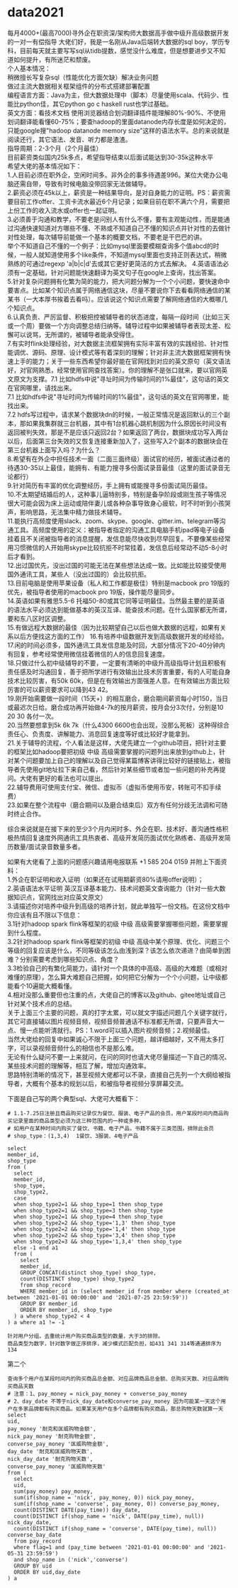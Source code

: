 # data2021
每月4000+(最高7000)寻外企在职资深/架构师大数据高手做中级升高级数据开发的一对一有偿指导
大佬们好，我是一名刚从Java后端转大数据的sql boy，学历专科，目前每天就主要写写sql从tidb提数，感觉没什么难度，但是想要进步又不知道如何提升，有所迷茫和颓废。  
个人基本情况：  
稍微擅长写复杂sql（性能优化方面欠缺）解决业务问题  
做过主流大数据相关框架组件的分布式搭建部署配置  
编程语言方面：Java为主，但大数据处理中（脚本）尽量使用scala、代码少、性能比python佳，其它python go c haskell rust也学过基础。  
英文方面：看技术文档 使用浏览器结合划词翻译插件能理解80%-90%、不使用划词翻译能看懂60-75%；要查hadoop的里面datanode内存长度是如何决定的，只能google搜"hadoop datanode memory size"这样的语法水平。总的来说就是阅读还行，其它语法、发音、听力都是渣渣。  
指导周期：2-3个月（2个月最佳）  
目前薪资类似国内25k多点，希望指导结束以后面试能达到30-35k这种水平  
希望大佬的基本情况如下：  
1.人目前必须在职外企，空闲时间多。非外企的事多待遇差996。某位大佬办公电脑还需自带，导致有时候电脑没带回家无法做辅导。  
2.薪资必须在45k以上，薪资是一种结果导向，是对自身能力的证明。PS：薪资需要目前工作offer、工资卡流水最近6个月记录；如果目前在职不满六个月，需要把上份工作的收入流水或offer也一起证明。  
3.必须善于沟通和教学，不要老是问别人有什么不懂，要有主观能动性，而是能通过沟通快速知道对方哪些不懂、不熟或不知道自己不懂的知识点并针对性的去做针对性处理，每次辅导前能做一个基本的概要文档，不要老是干巴巴的讲。  
举个不知道自己不懂的一个例子：比如mysql里面要模糊查询多个值abcd的时候，一般人就知道使用多个like条件，不知道mysql里面也支持正则表达式，稍微熟练的可通过regexp 'a|b|c|d'去或其它更好更简洁的方式去解决。
4.英语语法必须有一定基础，针对问题能快速翻译为英文句子在google上查询，找出答案。  
5.针对复杂问题拥有化繁为简的能力，把大问题分解为一个个小问题，要快速命中要害点。比如某个知识点属于网络通信这块，尽量不要说你下去看看网络通信的某某书（一大本厚书挨着去看吗）。应该说这个知识点需要了解网络通信的大概哪几个知识点。  
6.认真负责、严厉监督、积极把控被辅导者的状态进度，每隔一段时间（比如三天或一个周）要做一个方向调整总结归纳等。辅导过程中如果被辅导者表现太差、松懈可以说骂，无所谓的，被辅导者能承受得住。  
7.有实时flink处理经验，对大数据主流框架拥有实际丰富有效的实践经验、针对性能调优、源码、原理、设计模式等有着深刻的理解；针对非主流大数据框架拥有快速上手的能力；关于一些东西希望你最好能在官网找到对应的英文原句（英文语法好，对官网熟悉，经常使用官网查找答案）。你的理解不是张口就来，要以官网英文原文为支撑。7.1 比如hdfs中说"寻址时间为传输时间的1%最佳"，这句话的英文在官网哪里，请找出来。  
7.1 比如hdfs中说"寻址时间为传输时间的1%最佳"，这句话的英文在官网哪里，能找出来。  
7.2 hdfs写过程中，请求某个数据块dn的时候，一般正常情况是返回默认的三个副本，那如果我集群就三台机器，其中有1台机器心跳机制因为什么原因长时间没有返回被判失效，那是不是应该只返回2台？如果返回了两台，数据块成功写入两台以后，后面第三台失效的又恢复连接重新加入了，这些写入2个副本的数据块会在第三台机器上面写入吗？为什么？  
8.希望有在外企中担任技术一面（二面三面终级）面试官的经历，被面试通过者的待遇30-35以上最佳，能拥有、有能力搜寻多份面试录音最佳（这里的面试录音无论都行）  
9.针对简历有丰富的优化调整经历，手上拥有或能搜寻多份面试简历最佳。  
10.不太期望结婚后的人，这种事儿逼特别多，特别是备孕阶段或刚生孩子等情况很大可能会因为床上运动或陪伴妻儿或各种杂事导致身心疲软，时不时听到小孩哭声，影响思路，无法集中精力做技术辅导。  
11.能执行高频度使用slack、zoom、skype、google、gitter.im、telegram等沟通工具。高频度使用的定义：被指导者指定的沟通工具电脑手机ipad等电子设备挂着且不关闭被指导者的消息提醒，发信息能尽快收到尽早回复。不要像某些经常用习惯微信的人开始用skype比较抗拒不时常挂着，发信息后经常动不动5-8小时后才看到。  
12.出过国优先，没出过国的可能无法在某些想法达成一致。比如能比较接受使用国外通讯工具，某些人（没出过国的）会比较抗拒。  
13.目前电脑是使用苹果设备（私人和工作都是极佳）特别是macbook pro 19版的优先，被指导者使用的macbook pro 19版，操作能尽量同步。  
14.英语如果有雅思5.5-6 托福50-80或其它同等证明最佳。当然最主要的是英语的语法水平必须达到能做基本的英汉互译、能查技术问题。在什么国家都无所谓，要和东八区时区调整。  
15.有做远程大数据的最佳（因为比较期望自己以后也做大数据的远程，如果有关系以后方便找这方面的工作）
16.有培养中级数据开发到高级数据开发的经经验。  
17.闲的时间必须多，国外通讯工具发信息能及时回，大部分情况下20-40分钟内有回复，参考经常使用微信挂着微信的人的信息回复速度。  
18.只做过什么初中级辅导的不要，一定要有清晰的中级升高级指导计划且积极有责任感及时沟通回复，善于把所学进行有效输出比技术厉害重要，有的人可能自身技术比较厉害，有50k 60k，但是在有效输出方面强差人意。在有效输出方面比较厉害的可以薪资要求可以降到43 42。  
19.刚开始需要做一段时间（15天+）的相互磨合，磨合期间薪资每小时150，当日或最迟次日给。磨合成功再开始做4-7k的按月薪资，按月会分3次付，分别是10 20 30 各付一次。  
20.当然要想拿到5k 6k 7k（什么4300 6600也会出现，没那么死板）这种得综合责任心、负责度、讲解能力、消息回复速度等好或比较好才能拿到。  
21.关于辅导的流程，个人看法是这样，大佬先建立一个github项目，把针对主要的框架比如hadoop要把初级 中级 高级需要掌握的问题列出来放到github上，针对某个问题要加上自己的理解以及自己觉得某篇博客讲得比较好的链接贴上，被指导者先使用git地址拉下来自己看，然后针对某些细节或者加一些问题的补充再提问。大佬有更好的看法也可以提出。  
22.辅导费用可使用支付宝、微信、虚拟币（虚拟币使用币安，转账可不扣手续费）  
23.如果在整个流程中（磨合期间以及磨合结束后）双方有任何分歧无法调和可随时终止合作。  

综合来说就是在接下来的至少3个月内闲时多、外企在职、技术好、善沟通性格积极热情回复速度外网通讯工具热衷者、高级开发简历面试优化熟练者、高级开发简历数量/面试录音数量多者。  

如果有大佬看了上面的问题感兴趣请用电报联系 +1 585 204 0159 并附上下面资料：  
1.外企在职证明和收入证明（如果还在试用期薪资80%请用offer说明）；  
2.英语语法水平证明 英汉互译基本能力、技术问题英文查询能力（针对一些大数据知识点，官网找出对应英文原文）  
3.请描述你对培养中级升到高级的培养计划，就此单独写一份文档。在这份文档中你应该有且不限以下信息：   
3.1针对hadoop spark flink等框架的初级 中级 高级需要掌握哪些问题，需要掌握到什么程度。  
3.2针对hadoop spark flink等框架的初级 中级 高级中某个原理、优化、问题三个等级的回复应该是什么，不同等级该怎么由浅到深？该怎么依次递进？由简单到困难？分别需要考虑到哪些知识点、角度？  
3.3检验自己的有繁化简能力，请针对一个具体的中高级、高级的大难题（或相对难懂的原理），怎么算大难题自己把握，如何把它分解为一个个小问题，让中级都能看个10遍能大概看懂。  
4.相对没那么重要但也注重的点，大佬自己的博客以及github、gitee地址或自己针对某个技术点的总结。  
关于上面三个主要的问题，真的打字太累，可以就文字描述问题几个关键字就行，其它可直接辅以图片视频音频，视频音频普通话不标准都无所谓，只要声音大一点、慢一点能听清就行。PS：1.word可以插入图片视频音频；2.视频最佳。  
当然大佬给的回复中如果诚心不限于上面三个问题，越详细越好，又不用太多打字，可以录视频音频什么的相信也不是那么难。  
无论有什么疑问不要一上来就问，在问的同时也请大佬尽量描述一下自己的情况、某些技术问题的理解等，相互了解，增加沟通效率。  
思路特别清晰的情况下，甚至视频大佬都可以不录，直接自己先列一个大纲给被指导者，大概有个基本的规划以后，和被指导者视频分享屏幕交流。  

下面是自己写的两个典型sql、大佬可大概看下：  
```mysql
# 1.1-7.25日注册且商品购买记录仅为餐饮、服装、电子产品的会员，用户某段时间内商品购买记录里面的商品类型必须为这三种范围内的一种或多种，
# 如用户在某种时间内购买了餐饮、书籍、电子产品，书籍不属于三类范围，排除此会员
# shop_type：(1,3,4)  1餐饮、3服装、4电子产品

select
member_id,
shop_type
from (
  select
  member_id,
  shop_type,
  shop_type2,
  case
  when shop_type2=1 && shop_type=1 then shop_type
  when shop_type2=1 && shop_type=3 then shop_type
  when shop_type2=1 && shop_type=4 then shop_type
  when shop_type2=2 && shop_type='1,3' then shop_type
  when shop_type2=2 && shop_type='1,4' then shop_type
  when shop_type2=2 && shop_type='3,4' then shop_type
  when shop_type2=3 && shop_type='1,3,4' then shop_type
  else -1 end a1
  from (
    select
    member_id,
    GROUP_CONCAT(distinct shop_type) shop_type,
    count(DISTINCT shop_type) shop_type2
    from shop_record
    WHERE member_id in (select member_id from member where (created_at between '2021-01-01 00:00:00' and '2021-07-25 23:59:59'))
    GROUP BY member_id
    ORDER BY member_id, shop_type
  ) a where shop_type2 < 4
) a where a1 != -1

针对用户分组，去重统计用户购买商品类型的数量，大于3的排除。
商品类型为数字，针对数字做正序排序，减少模式匹配负担，如431 341 314等通通排序为134
```

第二个

```
查询多个用户在某段时间内的购买商品总金额、对应品牌商品总金额、总购买天数、对应品牌购买商品天数
# 注意：1、pay_money = nick_pay_money + converse_pay_money
# 2、day_date 不等于nick_day_date和converse_pay_money 因为可能某一天这个用户在多家品牌都有购买商品。如果某天用户在多个品牌都有购买商品，那总购物天数就算一天
select
uid,
pay_money '耐克和匡威购物金额',
nick_pay_money '耐克购物金额',
converse_pay_money '匡威购物金额',
day_date '耐克和匡威购物天数',
nick_day_date '耐克购物天数',
converse_pay_money '匡威购物天数'
from (
  select
  uid,
  sum(pay_money) pay_money,
  sum(if(shop_name = 'nick', pay_money, 0)) nick_pay_money,
  sum(if(shop_name = 'converse', pay_money, 0)) converse_pay_money,
  count(DISTINCT DATE(pay_time)) day_date,
  count(DISTINCT if(shop_name = 'nick', DATE(pay_time), null)) nick_day_date,
  count(DISTINCT if(shop_name = 'converse', DATE(pay_time), null)) converse_bay_date
  from pay_record
  where flag=1 and (pay_time between '2021-01-01 00:00:00' and '2021-05-31 23:59:59')
  and shop_name in ('nick','converse')
  GROUP BY uid
  ORDER BY uid,day_date
) a
```

